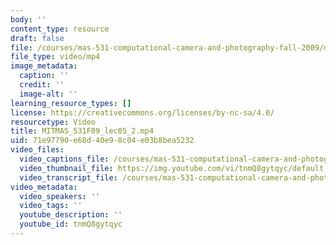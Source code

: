 ```yaml
---
body: ''
content_type: resource
draft: false
file: /courses/mas-531-computational-camera-and-photography-fall-2009/mitmas_531f09_lec05_2_360p_16_9.mp4
file_type: video/mp4
image_metadata:
  caption: ''
  credit: ''
  image-alt: ''
learning_resource_types: []
license: https://creativecommons.org/licenses/by-nc-sa/4.0/
resourcetype: Video
title: MITMAS_531F09_lec05_2.mp4
uid: 71e97790-e68d-40e9-8c04-e03b8bea5232
video_files:
  video_captions_file: /courses/mas-531-computational-camera-and-photography-fall-2009/1Qf9-Ig1Qha9Mf2KYw767tf9JmVfXZlHC_transcript.webvtt
  video_thumbnail_file: https://img.youtube.com/vi/tnmQ8gytqyc/default.jpg
  video_transcript_file: /courses/mas-531-computational-camera-and-photography-fall-2009/1Qf9-Ig1Qha9Mf2KYw767tf9JmVfXZlHC_transcript.pdf
video_metadata:
  video_speakers: ''
  video_tags: ''
  youtube_description: ''
  youtube_id: tnmQ8gytqyc
---
```

